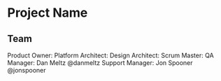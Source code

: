 Project Name
=============


Team
----
Product Owner: 
Platform Architect:
Design Architect:
Scrum Master:
QA Manager: Dan Meltz @danmeltz
Support Manager: Jon Spooner @jonspooner

